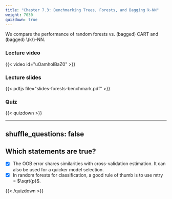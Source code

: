 ```yaml
---
title: "Chapter 7.3: Benchmarking Trees, Forests, and Bagging k-NN"
weight: 7030
quizdown: true
---
```

We compare the performance of random forests vs. (bagged) CART and (bagged) \\(k\\)-NN.

<!--more-->

### Lecture video

{{< video id="uOamholBaZ0" >}}

### Lecture slides

{{< pdfjs file="slides-forests-benchmark.pdf" >}}

### Quiz

{{< quizdown >}}

---
shuffle_questions: false
---

## Which statements are true? 

- [x] The OOB error shares similarities with cross-validation estimation. It can also be used for a quicker model selection.
- [x] In random forests for classification, a good rule of thumb is to use mtry = $\sqrt{p}$.

{{< /quizdown >}}